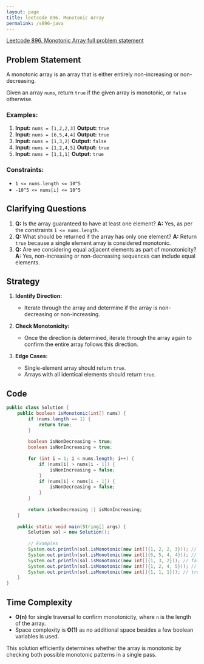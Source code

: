 ```yaml
---
layout: page
title: leetcode 896. Monotonic Array
permalink: /s896-java
---
```

[Leetcode 896. Monotonic Array full problem statement](https://algoadvance.github.io/algoadvance/l896)
## Problem Statement

A monotonic array is an array that is either entirely non-increasing or non-decreasing.

Given an array `nums`, return `true` if the given array is monotonic, or `false` otherwise.

### Examples:
1. **Input:** `nums = [1,2,2,3]`
   **Output:** `true`
2. **Input:** `nums = [6,5,4,4]`
   **Output:** `true`
3. **Input:** `nums = [1,3,2]`
   **Output:** `false`
4. **Input:** `nums = [1,2,4,5]`
   **Output:** `true`
5. **Input:** `nums = [1,1,1]`
   **Output:** `true`

### Constraints:
- `1 <= nums.length <= 10^5`
- `-10^5 <= nums[i] <= 10^5`

## Clarifying Questions
1. **Q:** Is the array guaranteed to have at least one element?
   **A:** Yes, as per the constraints `1 <= nums.length`.
2. **Q:** What should be returned if the array has only one element?
   **A:** Return `true` because a single element array is considered monotonic.
3. **Q:** Are we considering equal adjacent elements as part of monotonicity?
   **A:** Yes, non-increasing or non-decreasing sequences can include equal elements.

## Strategy

1. **Identify Direction:**
   - Iterate through the array and determine if the array is non-decreasing or non-increasing.
   
2. **Check Monotonicity:**
   - Once the direction is determined, iterate through the array again to confirm the entire array follows this direction.
   
3. **Edge Cases:**
   - Single-element array should return `true`.
   - Arrays with all identical elements should return `true`.

## Code
```java
public class Solution {
    public boolean isMonotonic(int[] nums) {
        if (nums.length == 1) {
            return true;
        }
        
        boolean isNonDecreasing = true;
        boolean isNonIncreasing = true;
        
        for (int i = 1; i < nums.length; i++) {
            if (nums[i] > nums[i - 1]) {
                isNonIncreasing = false;
            }
            if (nums[i] < nums[i - 1]) {
                isNonDecreasing = false;
            }
        }
        
        return isNonDecreasing || isNonIncreasing;
    }
    
    public static void main(String[] args) {
        Solution sol = new Solution();
        
        // Examples
        System.out.println(sol.isMonotonic(new int[]{1, 2, 2, 3})); // true
        System.out.println(sol.isMonotonic(new int[]{6, 5, 4, 4})); // true
        System.out.println(sol.isMonotonic(new int[]{1, 3, 2})); // false
        System.out.println(sol.isMonotonic(new int[]{1, 2, 4, 5})); // true
        System.out.println(sol.isMonotonic(new int[]{1, 1, 1})); // true
    }
}
```

## Time Complexity
- **O(n)** for single traversal to confirm monotonicity, where `n` is the length of the array.
- Space complexity is **O(1)** as no additional space besides a few boolean variables is used.

This solution efficiently determines whether the array is monotonic by checking both possible monotonic patterns in a single pass.